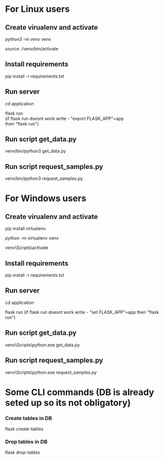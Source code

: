 <h1>For Linux users</h1>
  <h2>Create virualenv and activate</h2>
    <p>python3 -m venv venv</p>
    <p>source ./venv/bin/activate</p>
   <h2>Install requirements</h2>
     <p>pip install -r requirements.txt</p>
   <h2>Run server</h2>
   <p>cd application</p>
   <p>flask run<br> (if flask run doesnt work write - "export FLASK_APP"=app<br>
    then "flask run")</p>
   <h2>Run script get_data.py</h2>
    <p>venv/bin/python3 get_data.py</p>
   <h2>Run script request_samples.py</h2>
    <p>venv/bin/python3 request_samples.py</p>

   

<h1>For Windows users</h1>
  <h2>Create virualenv and activate</h2>
    <p>pip install virtualenv</p>
    <p>python -m virtualenv venv</p>
    <p>venv\Scripts\activate</p>
   <h2>Install requirements</h2>
     <p>pip install -r requirements.txt</p>
   <h2>Run server</h2>
   <p>cd application</p>
   <p>flask run  (if flask run doesnt work write - "set FLASK_APP"=app
then "flask run")</p>
    <h2>Run script get_data.py</h2>
    <p>venv\Scripts\python.exe get_data.py</p>
   <h2>Run script request_samples.py</h2>
    <p>venv\Scripts\python.exe request_samples.py</p>
    
    
<h1>Some CLI commands (DB is already seted up so its not obligatory)</h1>
  <h3>Create tables in DB</h3>
    <p>flask create-tables</p>
   <h3>Drop tables in DB</h3>
    <p>flask drop-tables</p>



